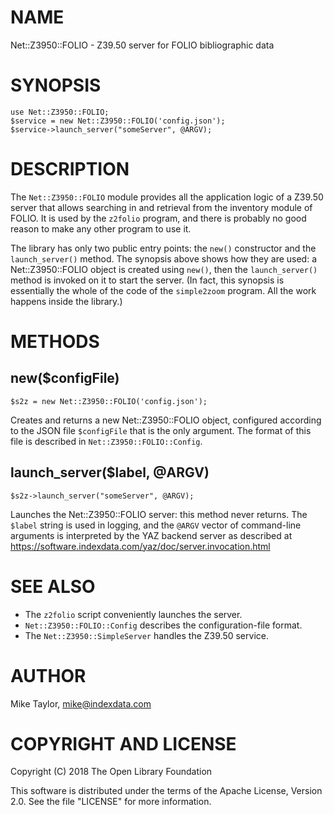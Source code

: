 # NAME

Net::Z3950::FOLIO - Z39.50 server for FOLIO bibliographic data

# SYNOPSIS

    use Net::Z3950::FOLIO;
    $service = new Net::Z3950::FOLIO('config.json');
    $service->launch_server("someServer", @ARGV);

# DESCRIPTION

The `Net::Z3950::FOLIO` module provides all the application logic of
a Z39.50 server that allows searching in and retrieval from the
inventory module of FOLIO.  It is used by the `z2folio` program, and
there is probably no good reason to make any other program to use it.

The library has only two public entry points: the `new()` constructor
and the `launch_server()` method.  The synopsis above shows how they
are used: a Net::Z3950::FOLIO object is created using `new()`, then
the `launch_server()` method is invoked on it to start the server.
(In fact, this synopsis is essentially the whole of the code of the
`simple2zoom` program.  All the work happens inside the library.)

# METHODS

## new($configFile)

    $s2z = new Net::Z3950::FOLIO('config.json');

Creates and returns a new Net::Z3950::FOLIO object, configured according to
the JSON file `$configFile` that is the only argument.  The format of
this file is described in `Net::Z3950::FOLIO::Config`.

## launch\_server($label, @ARGV)

    $s2z->launch_server("someServer", @ARGV);

Launches the Net::Z3950::FOLIO server: this method never returns.  The
`$label` string is used in logging, and the `@ARGV` vector of
command-line arguments is interpreted by the YAZ backend server as
described at
https://software.indexdata.com/yaz/doc/server.invocation.html

# SEE ALSO

- The `z2folio` script conveniently launches the server.
- `Net::Z3950::FOLIO::Config` describes the configuration-file format.
- The `Net::Z3950::SimpleServer` handles the Z39.50 service.

# AUTHOR

Mike Taylor, <mike@indexdata.com>

# COPYRIGHT AND LICENSE

Copyright (C) 2018 The Open Library Foundation

This software is distributed under the terms of the Apache License,
Version 2.0. See the file "LICENSE" for more information.
